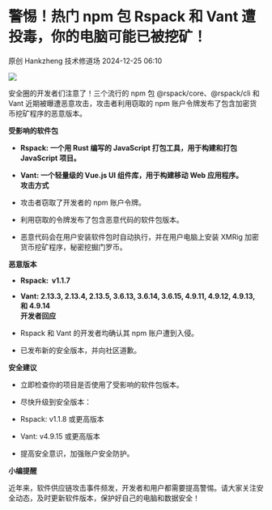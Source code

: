 #  警惕！热门 npm 包 Rspack 和 Vant 遭投毒，你的电脑可能已被挖矿！   
原创 Hankzheng  技术修道场   2024-12-25 06:10  
  
![](https://mmbiz.qpic.cn/sz_mmbiz_png/wWBwsDOJT4ibuVia0QYopWaXM0wmxkfT2pyWMa6EB480lDlXS0ibxpQGOPAWI4y3sMg9EUpC1DFPKhEibHskE5o7Cw/640?wx_fmt=png&from=appmsg "")  
  
安全圈的开发者们注意了！三个流行的 npm 包 @rspack/core、@rspack/cli 和 Vant 近期被曝遭恶意攻击，攻击者利用窃取的 npm 账户令牌发布了包含加密货币挖矿程序的恶意版本。  
  
**受影响的软件包**  
- **Rspack: 一个用 Rust 编写的 JavaScript 打包工具，用于构建和打包 JavaScript 项目。**  
- **Vant: 一个轻量级的 Vue.js UI 组件库，用于构建移动 Web 应用程序。**  
**攻击方式**  
- 攻击者窃取了开发者的 npm 账户令牌。  
  
- 利用窃取的令牌发布了包含恶意代码的软件包版本。  
  
- 恶意代码会在用户安装软件包时自动执行，并在用户电脑上安装 XMRig 加密货币挖矿程序，秘密挖掘门罗币。  
  
**恶意版本**  
- **Rspack:  v1.1.7**  
- **Vant: 2.13.3, 2.13.4, 2.13.5, 3.6.13, 3.6.14, 3.6.15, 4.9.11, 4.9.12, 4.9.13, 和 4.9.14**  
**开发者回应**  
- Rspack 和 Vant 的开发者均确认其 npm 账户遭到入侵。  
  
- 已发布新的安全版本，并向社区道歉。  
  
**安全建议**  
- 立即检查你的项目是否使用了受影响的软件包版本。  
  
- 尽快升级到安全版本：  
  
- Rspack: v1.1.8 或更高版本  
  
- Vant: v4.9.15 或更高版本  
  
- 提高安全意识，加强账户安全防护。  
  
**小编提醒**  
  
近年来，软件供应链攻击事件频发，开发者和用户都需要提高警惕。请大家关注安全动态，及时更新软件版本，保护好自己的电脑和数据安全！  
  

